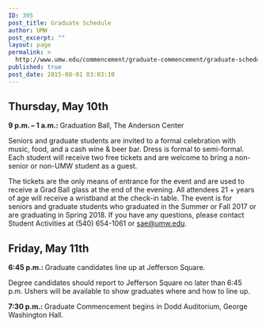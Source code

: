 ```yaml
---
ID: 395
post_title: Graduate Schedule
author: UMW
post_excerpt: ""
layout: page
permalink: >
  http://www.umw.edu/commencement/graduate-commencement/graduate-schedule/
published: true
post_date: 2015-08-01 03:03:10
---
```

<h2>Thursday, May 10th</h2>
<strong>9 p.m. – 1 a.m.: </strong>Graduation Ball, The Anderson Center

Seniors and graduate students are invited to a formal celebration with music, food, and a cash wine &amp; beer bar. Dress is formal to semi-formal. Each student will receive two free tickets and are welcome to bring a non-senior or non-UMW student as a guest.

The tickets are the only means of entrance for the event and are used to receive a Grad Ball glass at the end of the evening. All attendees 21 + years of age will receive a wristband at the check-in table. The event is for seniors and graduate students who graduated in the Summer or Fall 2017 or are graduating in Spring 2018. If you have any questions, please contact Student Activities at (540) 654-1061 or sae@umw.edu.
<h2>Friday, May 11th</h2>
<strong>6:45 p.m.: </strong>Graduate candidates line up at Jefferson Square.

Degree candidates should report to Jefferson Square no later than 6:45 p.m. Ushers will be available to show graduates where and how to line up.

<strong>7:30 p.m.: </strong>Graduate Commencement begins in Dodd Auditorium, George Washington Hall.